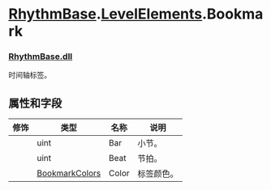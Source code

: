 # [RhythmBase](../../RhythmToolkit.md).[LevelElements](../namespace/LevelElements.md).Bookmark
### [RhythmBase.dll](../assembly/RhythmBase.md)
时间轴标签。  

## 属性和字段

修饰 | 类型 | 名称 | 说明
-|-|-|-
| | uint | Bar | 小节。
| | uint | Beat | 节拍。
| | [BookmarkColors](../enum/Bookmark.Colors.md) | Color | 标签颜色。